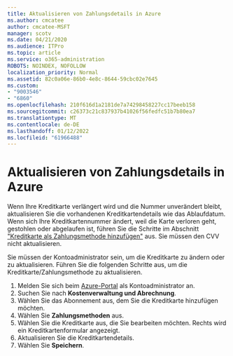 ```yaml
---
title: Aktualisieren von Zahlungsdetails in Azure
ms.author: cmcatee
author: cmcatee-MSFT
manager: scotv
ms.date: 04/21/2020
ms.audience: ITPro
ms.topic: article
ms.service: o365-administration
ROBOTS: NOINDEX, NOFOLLOW
localization_priority: Normal
ms.assetid: 82c0a06e-86b0-4e8c-8644-59cbc02e7645
ms.custom:
- "9003546"
- "6860"
ms.openlocfilehash: 210f616d1a2181de7a74298458227cc17beeb158
ms.sourcegitcommit: c26373c21c837937b41026f56fedfc51b7b80ea7
ms.translationtype: MT
ms.contentlocale: de-DE
ms.lasthandoff: 01/12/2022
ms.locfileid: "61966488"
---
```

# <a name="update-payment-details-in-azure"></a>Aktualisieren von Zahlungsdetails in Azure

Wenn Ihre Kreditkarte verlängert wird und die Nummer unverändert bleibt, aktualisieren Sie die vorhandenen Kreditkartendetails wie das Ablaufdatum. Wenn sich Ihre Kreditkartennummer ändert, weil die Karte verloren geht, gestohlen oder abgelaufen ist, führen Sie die Schritte im Abschnitt ["Kreditkarte als Zahlungsmethode hinzufügen"](https://docs.microsoft.com/azure/cost-management-billing/manage/change-credit-card?WT.mc_id=Portal-Microsoft_Azure_Support#addcard) aus. Sie müssen den CVV nicht aktualisieren.

Sie müssen der Kontoadministrator sein, um die Kreditkarte zu ändern oder zu aktualisieren. Führen Sie die folgenden Schritte aus, um die Kreditkarte/Zahlungsmethode zu aktualisieren.

1. Melden Sie sich beim [Azure-Portal](https://portal.azure.com/) als Kontoadministrator an.
2. Suchen Sie nach **Kostenverwaltung und Abrechnung**.
3. Wählen Sie das Abonnement aus, dem Sie die Kreditkarte hinzufügen möchten.
4. Wählen Sie **Zahlungsmethoden** aus.
5. Wählen Sie die Kreditkarte aus, die Sie bearbeiten möchten. Rechts wird ein Kreditkartenformular angezeigt.
6. Aktualisieren Sie die Kreditkartendetails.
7. Wählen Sie **Speichern**.
